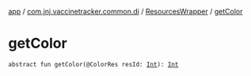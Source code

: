[app](../../index.md) / [com.jnj.vaccinetracker.common.di](../index.md) / [ResourcesWrapper](index.md) / [getColor](./get-color.md)

# getColor

`abstract fun getColor(@ColorRes resId: `[`Int`](https://kotlinlang.org/api/latest/jvm/stdlib/kotlin/-int/index.html)`): `[`Int`](https://kotlinlang.org/api/latest/jvm/stdlib/kotlin/-int/index.html)